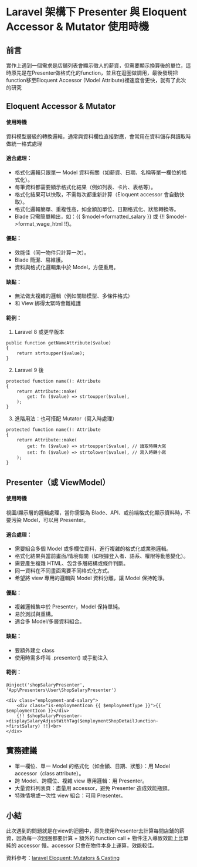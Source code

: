 # Laravel 架構下 Presenter 與 Eloquent Accessor & Mutator 使用時機
## 前言
實作上遇到一個需求是店舖列表會顯示徵人的薪資，但需要顯示換算後的單位，這時原先是在Presenter做格式化的function，並且在迴圈做調用，最後發現把function移至Eloquent Accessor (Model Attribute)裡速度會更快，就有了此次的研究

## Eloquent Accessor & Mutator
#### 使用時機
資料模型層級的轉換邏輯，通常與資料欄位直接對應，會常用在資料儲存與讀取時做統一格式處理
#### 適合處理：
* 格式化邏輯只跟單一 Model 資料有關（如薪資、日期、名稱等單一欄位的格式化）。
* 每筆資料都需要顯示格式化結果（例如列表、卡片、表格等）。
* 格式化結果可以快取，不需每次都重新計算（Eloquent accessor 會自動快取）。
* 格式化邏輯簡單、重複性高，如金額加單位、日期格式化、狀態轉換等。
* Blade 只需簡單輸出，如：{{ $model->formatted_salary }} 或 {!! $model->format_wage_html !!}。
#### 優點：
* 效能佳（同一物件只計算一次）。
* Blade 簡潔、易維護。
* 資料與格式化邏輯集中於 Model，方便重用。
#### 缺點：
* 無法做太複雜的邏輯（例如關聯模型、多條件格式）
* 和 View 綁得太緊時會難維護
#### 範例：
1. Laravel 8 或更早版本
```
public function getNameAttribute($value)
{
    return strtoupper($value);
}
```
2. Laravel 9 後
```
protected function name(): Attribute
{
    return Attribute::make(
        get: fn ($value) => strtoupper($value),
    );
}
```
3. 進階用法：也可搭配 Mutator（寫入時處理）
```
protected function name(): Attribute
{
    return Attribute::make(
        get: fn ($value) => strtoupper($value), // 讀取時轉大寫
        set: fn ($value) => strtolower($value), // 寫入時轉小寫
    );
}
```
## Presenter（或 ViewModel）
#### 使用時機
視圖/顯示層的邏輯處理，當你需要為 Blade、API、或前端格式化顯示資料時，不要污染 Model，可以用 Presenter。
#### 適合處理：
* 需要組合多個 Model 或多欄位資料，進行複雜的格式化或業務邏輯。
* 格式化結果與當前畫面/情境有關（如根據登入者、語系、權限等動態變化）。
* 需要產生複雜 HTML、包含多層結構或條件判斷。
* 同一資料在不同畫面需要不同格式化方式。
* 希望將 view 專用的邏輯與 Model 資料分離，讓 Model 保持乾淨。
#### 優點：
* 複雜邏輯集中於 Presenter，Model 保持單純。
* 易於測試與重構。
* 適合多 Model/多層資料組合。
#### 缺點：
* 要額外建立 class
* 使用時需多呼叫 .presenter() 或手動注入
#### 範例：
```
@inject('shopSalaryPresenter', 'App\Presenters\User\ShopSalaryPresenter')

<div class="employment-and-salary">
    <div class="is-employmentIcon {{ $employmentType }}">{{ $employmentIcon }}</div>
    {!! $shopSalaryPresenter->displaySalaryAdjustWithTag($employmentShopDetailJunction->firstSalary) !!}<br>
</div>
```
## 實務建議
* 單一欄位、單一 Model 的格式化（如金額、日期、狀態）：用 Model accessor（class attribute）。
* 跨 Model、跨欄位、複雜 view 專用邏輯：用 Presenter。
* 大量資料列表頁：盡量用 accessor，避免 Presenter 造成效能瓶頸。
* 特殊情境或一次性 view 組合：可用 Presenter。


## 小結
此次遇到的問題就是在view的迴圈中，原先使用Presenter去計算每間店鋪的薪資，因為每一次回圈都要計算 + 額外的 function call + 物件注入導致效能上比單純的 accessor 慢。accessor 只會在物件本身上運算，效能較佳。

資料參考：[laravel Eloquent: Mutators & Casting](https://laravel.com/docs/9.x/eloquent-mutators)